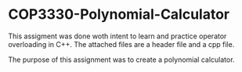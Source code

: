 # COP3330-Polynomial-Calculator
This assigment was done woth intent to learn and practice operator overloading in C++. 
The attached files are a header file and a cpp file. 

The purpose of this assignment was to create a polynomial calculator. 
